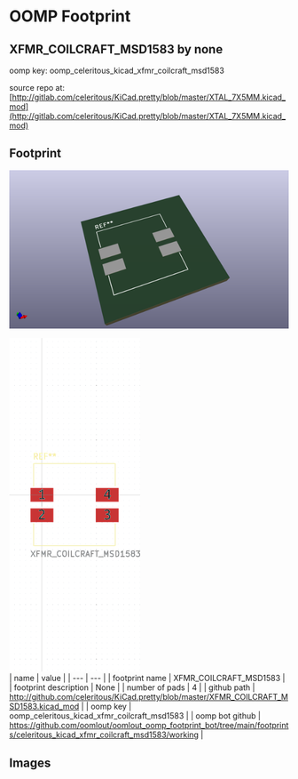 # OOMP Footprint  
## XFMR_COILCRAFT_MSD1583  by none  
  
oomp key: oomp_celeritous_kicad_xfmr_coilcraft_msd1583  
  
source repo at: [http://gitlab.com/celeritous/KiCad.pretty/blob/master/XTAL_7X5MM.kicad_mod](http://gitlab.com/celeritous/KiCad.pretty/blob/master/XTAL_7X5MM.kicad_mod)  
## Footprint  
  
[![working_kicad_pcb_3d.png](working_kicad_pcb_3d_600.png)](working_kicad_pcb_3d.png)  
  
[![working.png](working_600.png)](working.png)  
| name | value | 
| --- | --- | 
| footprint name | XFMR_COILCRAFT_MSD1583 | 
| footprint description | None | 
| number of pads | 4 | 
| github path | http://github.com/celeritous/KiCad.pretty/blob/master/XFMR_COILCRAFT_MSD1583.kicad_mod | 
| oomp key | oomp_celeritous_kicad_xfmr_coilcraft_msd1583 | 
| oomp bot github | https://github.com/oomlout/oomlout_oomp_footprint_bot/tree/main/footprints/celeritous_kicad_xfmr_coilcraft_msd1583/working | 
## Images  
